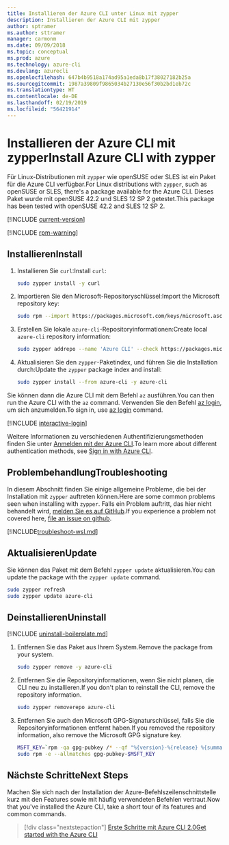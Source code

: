 ```yaml
---
title: Installieren der Azure CLI unter Linux mit zypper
description: Installieren der Azure CLI mit zypper
author: sptramer
ms.author: sttramer
manager: carmonm
ms.date: 09/09/2018
ms.topic: conceptual
ms.prod: azure
ms.technology: azure-cli
ms.devlang: azurecli
ms.openlocfilehash: 647b4b9518a174ad95a1eda8b17f38027182b25a
ms.sourcegitcommit: 1987a39809f9865034b27130e56f30b2bd1eb72c
ms.translationtype: HT
ms.contentlocale: de-DE
ms.lasthandoff: 02/19/2019
ms.locfileid: "56421914"
---
```

# <a name="install-azure-cli-with-zypper"></a><span data-ttu-id="64ecb-103">Installieren der Azure CLI mit zypper</span><span class="sxs-lookup"><span data-stu-id="64ecb-103">Install Azure CLI with zypper</span></span>

<span data-ttu-id="64ecb-104">Für Linux-Distributionen mit `zypper` wie openSUSE oder SLES ist ein Paket für die Azure CLI verfügbar.</span><span class="sxs-lookup"><span data-stu-id="64ecb-104">For Linux distributions with `zypper`, such as openSUSE or SLES, there's a package available for the Azure CLI.</span></span> <span data-ttu-id="64ecb-105">Dieses Paket wurde mit openSUSE 42.2 und SLES 12 SP 2 getestet.</span><span class="sxs-lookup"><span data-stu-id="64ecb-105">This package has been tested with openSUSE 42.2 and SLES 12 SP 2.</span></span>

[!INCLUDE [current-version](includes/current-version.md)]

[!INCLUDE [rpm-warning](includes/rpm-warning.md)]

## <a name="install"></a><span data-ttu-id="64ecb-106">Installieren</span><span class="sxs-lookup"><span data-stu-id="64ecb-106">Install</span></span>

1. <span data-ttu-id="64ecb-107">Installieren Sie `curl`:</span><span class="sxs-lookup"><span data-stu-id="64ecb-107">Install `curl`:</span></span>

   ```bash
   sudo zypper install -y curl
   ```

2. <span data-ttu-id="64ecb-108">Importieren Sie den Microsoft-Repositoryschlüssel:</span><span class="sxs-lookup"><span data-stu-id="64ecb-108">Import the Microsoft repository key:</span></span>

   ```bash
   sudo rpm --import https://packages.microsoft.com/keys/microsoft.asc
   ```

3. <span data-ttu-id="64ecb-109">Erstellen Sie lokale `azure-cli`-Repositoryinformationen:</span><span class="sxs-lookup"><span data-stu-id="64ecb-109">Create local `azure-cli` repository information:</span></span>

   ```bash
   sudo zypper addrepo --name 'Azure CLI' --check https://packages.microsoft.com/yumrepos/azure-cli azure-cli
   ```

4. <span data-ttu-id="64ecb-110">Aktualisieren Sie den `zypper`-Paketindex, und führen Sie die Installation durch:</span><span class="sxs-lookup"><span data-stu-id="64ecb-110">Update the `zypper` package index and install:</span></span>

   ```bash
   sudo zypper install --from azure-cli -y azure-cli
   ```

<span data-ttu-id="64ecb-111">Sie können dann die Azure CLI mit dem Befehl `az` ausführen.</span><span class="sxs-lookup"><span data-stu-id="64ecb-111">You can then run the Azure CLI with the `az` command.</span></span> <span data-ttu-id="64ecb-112">Verwenden Sie den Befehl [az login](/cli/azure/reference-index#az-login), um sich anzumelden.</span><span class="sxs-lookup"><span data-stu-id="64ecb-112">To sign in, use [az login](/cli/azure/reference-index#az-login) command.</span></span>

[!INCLUDE [interactive-login](includes/interactive-login.md)]

<span data-ttu-id="64ecb-113">Weitere Informationen zu verschiedenen Authentifizierungsmethoden finden Sie unter [Anmelden mit der Azure CLI](authenticate-azure-cli.md).</span><span class="sxs-lookup"><span data-stu-id="64ecb-113">To learn more about different authentication methods, see [Sign in with Azure CLI](authenticate-azure-cli.md).</span></span>

## <a name="troubleshooting"></a><span data-ttu-id="64ecb-114">Problembehandlung</span><span class="sxs-lookup"><span data-stu-id="64ecb-114">Troubleshooting</span></span>

<span data-ttu-id="64ecb-115">In diesem Abschnitt finden Sie einige allgemeine Probleme, die bei der Installation mit `zypper` auftreten können.</span><span class="sxs-lookup"><span data-stu-id="64ecb-115">Here are some common problems seen when installing with `zypper`.</span></span> <span data-ttu-id="64ecb-116">Falls ein Problem auftritt, das hier nicht behandelt wird, [melden Sie es auf GitHub](https://github.com/Azure/azure-cli/issues).</span><span class="sxs-lookup"><span data-stu-id="64ecb-116">If you experience a problem not covered here, [file an issue on github](https://github.com/Azure/azure-cli/issues).</span></span>

[!INCLUDE[troubleshoot-wsl.md](includes/troubleshoot-wsl.md)]

## <a name="update"></a><span data-ttu-id="64ecb-117">Aktualisieren</span><span class="sxs-lookup"><span data-stu-id="64ecb-117">Update</span></span>

<span data-ttu-id="64ecb-118">Sie können das Paket mit dem Befehl `zypper update` aktualisieren.</span><span class="sxs-lookup"><span data-stu-id="64ecb-118">You can update the package with the `zypper update` command.</span></span>

```bash
sudo zypper refresh
sudo zypper update azure-cli
```

## <a name="uninstall"></a><span data-ttu-id="64ecb-119">Deinstallieren</span><span class="sxs-lookup"><span data-stu-id="64ecb-119">Uninstall</span></span>

[!INCLUDE [uninstall-boilerplate.md](includes/uninstall-boilerplate.md)]

1. <span data-ttu-id="64ecb-120">Entfernen Sie das Paket aus Ihrem System.</span><span class="sxs-lookup"><span data-stu-id="64ecb-120">Remove the package from your system.</span></span>

    ```bash
    sudo zypper remove -y azure-cli
    ```

2. <span data-ttu-id="64ecb-121">Entfernen Sie die Repositoryinformationen, wenn Sie nicht planen, die CLI neu zu installieren.</span><span class="sxs-lookup"><span data-stu-id="64ecb-121">If you don't plan to reinstall the CLI, remove the repository information.</span></span>

   ```bash
   sudo zypper removerepo azure-cli
   ```

3. <span data-ttu-id="64ecb-122">Entfernen Sie auch den Microsoft GPG-Signaturschlüssel, falls Sie die Repositoryinformationen entfernt haben.</span><span class="sxs-lookup"><span data-stu-id="64ecb-122">If you removed the repository information, also remove the Microsoft GPG signature key.</span></span>

   ```bash
   MSFT_KEY=`rpm -qa gpg-pubkey /* --qf "%{version}-%{release} %{summary}\n" | grep Microsoft | awk '{print $1}'`
   sudo rpm -e --allmatches gpg-pubkey-$MSFT_KEY
   ```

## <a name="next-steps"></a><span data-ttu-id="64ecb-123">Nächste Schritte</span><span class="sxs-lookup"><span data-stu-id="64ecb-123">Next Steps</span></span>

<span data-ttu-id="64ecb-124">Machen Sie sich nach der Installation der Azure-Befehlszeilenschnittstelle kurz mit den Features sowie mit häufig verwendeten Befehlen vertraut.</span><span class="sxs-lookup"><span data-stu-id="64ecb-124">Now that you've installed the Azure CLI, take a short tour of its features and common commands.</span></span>

> [!div class="nextstepaction"]
> [<span data-ttu-id="64ecb-125">Erste Schritte mit Azure CLI 2.0</span><span class="sxs-lookup"><span data-stu-id="64ecb-125">Get started with the Azure CLI</span></span>](get-started-with-azure-cli.md)
